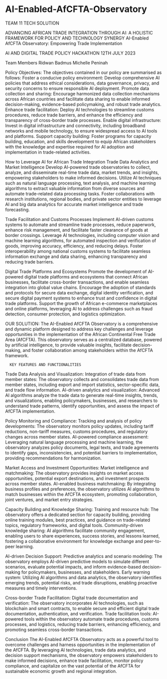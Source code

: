 # AI-Enabled-AfCFTA-Observatory
TEAM 11 TECH SOLUTION

ADVANCING AFRICAN TRADE INTEGRATION THROUGH AI: A HOLISTIC FRAMEWORK FOR POLICY AND TECHNOLOGY SYNERGY
AI-Enabled AfCFTA Observatory: Empowering Trade Implementation

AI AND DIGITAL TRADE POLICY HACKATHON
12TH JULY 2023

Team Members
Ridwan Badmus
Michelle Peninah

Policy Objectives: The objectives contained in our policy are summarised as follows:
Foster a conducive policy environment: Develop comprehensive AI policies that address ethical considerations, data governance, privacy, and security concerns to ensure responsible AI deployment.
Promote data collection and sharing: Encourage harmonized data collection mechanisms across African countries and facilitate data sharing to enable informed decision-making, evidence-based policymaking, and robust trade analytics.
Enhance trade facilitation: Deploy AI technologies to streamline customs procedures, reduce trade barriers, and enhance the efficiency and transparency of cross-border trade processes.
Enable digital infrastructure: Invest in digital infrastructure and connectivity, including broadband networks and mobile technology, to ensure widespread access to AI tools and platforms.
Support capacity building: Foster programs for capacity building, education, and skills development to equip African stakeholders with the knowledge and expertise required for AI adoption and implementation in trade-related activities.

How to Leverage AI for African Trade Integration
Trade Data Analytics and Market Intelligence
Develop AI-powered trade observatories to collect, analyze, and disseminate real-time trade data, market trends, and insights, empowering stakeholders to make informed decisions.
Utilize AI techniques such as natural language processing, text analysis, and machine learning algorithms to extract valuable information from diverse sources and automate trade-related data processing tasks.
Foster collaborations with research institutions, regional bodies, and private sector entities to leverage AI and big data analytics for accurate market intelligence and trade forecasting.

Trade Facilitation and Customs Processes
Implement AI-driven customs systems to automate and streamline trade processes, reduce paperwork, enhance risk management, and facilitate faster clearance of goods at border crossings.
Leverage AI technologies, including computer vision and machine learning algorithms, for automated inspection and verification of goods, improving accuracy, efficiency, and reducing delays.
Foster interoperability among national customs systems to facilitate seamless information exchange and data sharing, enhancing transparency and reducing trade barriers.

Digital Trade Platforms and Ecosystems
Promote the development of AI-powered digital trade platforms and ecosystems that connect African businesses, facilitate cross-border transactions, and enable seamless integration into global value chains.
Encourage the adoption of standards and protocols for secure data exchange, digital identity verification, and secure digital payment systems to enhance trust and confidence in digital trade platforms.
Support the growth of African e-commerce marketplaces and online platforms, leveraging AI to address challenges such as fraud detection, consumer protection, and logistics optimization.

OUR SOLUTION: The AI-Enabled AfCFTA Observatory is a comprehensive and dynamic platform designed to address key challenges and leverage opportunities in the implementation of the African Continental Free Trade Area (AfCFTA). This observatory serves as a centralized database, powered by artificial intelligence, to provide valuable insights, facilitate decision-making, and foster collaboration among stakeholders within the AfCFTA framework.

      KEY FEATURES AND FUNCTIONALITIES
Trade Data Analysis and Visualization:
Integration of trade data from member states: The observatory collects and consolidates trade data from member states, including export and import statistics, sector-specific data, and trade flow information.
AI-driven analytics and visualization: Advanced AI algorithms analyze the trade data to generate real-time insights, trends, and visualizations, enabling policymakers, businesses, and researchers to understand trade patterns, identify opportunities, and assess the impact of AfCFTA implementation.

Policy Monitoring and Compliance:
Tracking and analysis of policy developments: The observatory monitors policy updates, including tariff reductions, non-tariff measures, customs procedures, and regulatory changes across member states.
AI-powered compliance assessment: Leveraging natural language processing and machine learning, the observatory analyzes policy documents, legal texts, and trade agreements to identify gaps, inconsistencies, and potential barriers to implementation, providing recommendations for harmonization.

Market Access and Investment Opportunities:
Market intelligence and matchmaking: The observatory provides insights on market access opportunities, potential export destinations, and investment prospects across member states.
AI-enabled business matchmaking: By integrating business profiles and preferences, the observatory utilizes AI algorithms to match businesses within the AfCFTA ecosystem, promoting collaboration, joint ventures, and market entry strategies.

Capacity Building and Knowledge Sharing:
Training and resource hub: The observatory offers a dedicated section for capacity building, providing online training modules, best practices, and guidance on trade-related topics, regulatory frameworks, and digital tools.
Community-driven knowledge sharing: AI algorithms facilitate community engagement, enabling users to share experiences, success stories, and lessons learned, fostering a collaborative environment for knowledge exchange and peer-to-peer learning.

AI-driven Decision Support:
Predictive analytics and scenario modeling: The observatory employs AI-driven predictive models to simulate different scenarios, evaluate potential impacts, and inform evidence-based decision-making for policymakers, businesses, and stakeholders.
Early warning system: Utilizing AI algorithms and data analytics, the observatory identifies emerging trends, potential risks, and trade disruptions, enabling proactive measures and timely interventions.

Cross-border Trade Facilitation:
Digital trade documentation and verification: The observatory incorporates AI technologies, such as blockchain and smart contracts, to enable secure and efficient digital trade documentation, authentication, and verification.
Trade facilitation tools: AI-powered tools within the observatory automate trade procedures, customs processes, and logistics, reducing trade barriers, enhancing efficiency, and promoting seamless cross-border transactions.

Conclusion
The AI-Enabled AfCFTA Observatory acts as a powerful tool to overcome challenges and harness opportunities in the implementation of the AfCFTA. By leveraging AI technologies, trade data analytics, and decision support mechanisms, the observatory empowers stakeholders to make informed decisions, enhance trade facilitation, monitor policy compliance, and capitalize on the vast potential of the AfCFTA for sustainable economic growth and regional integration.

